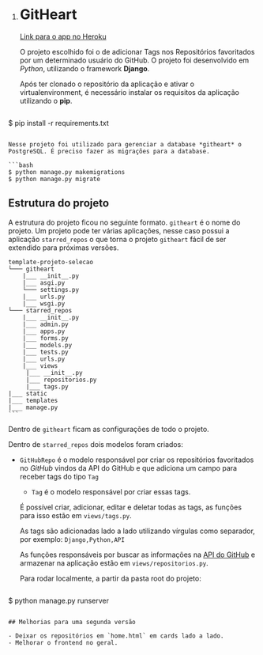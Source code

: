1. # GitHeart

   [Link para o app no Heroku](https://githeart.herokuapp.com/)

   O projeto escolhido foi o de adicionar Tags nos Repositórios favoritados por um determinado usuário do GitHub. O projeto foi desenvolvido em *Python*, utilizando o framework **Django**.

   Após ter clonado o repositório da aplicação e ativar o virtualenvironment, é necessário instalar os requisitos da aplicação utilizando o **pip**.
   
   ```bash
$ pip install -r requirements.txt
   ```

   Nesse projeto foi utilizado para gerenciar a database *githeart* o PostgreSQL. É preciso fazer as migrações para a database.
   
   ```bash
   $ python manage.py makemigrations
$ python manage.py migrate
   ```

   ## Estrutura do projeto

   A estrutura do projeto ficou no seguinte formato. `githeart` é o nome do projeto. Um projeto pode ter várias aplicações, nesse caso possui a aplicação `starred_repos` o que torna o projeto `githeart` fácil de ser extendido para próximas versões. 
   
   ```
   template-projeto-selecao  
   └─── githeart  
       |___ __init__.py
       |___ asgi.py
       └─── settings.py
       |___ urls.py
       |___ wsgi.py
   └─── starred_repos  
       |___ __init__.py
       |___ admin.py
       |___ apps.py
       |___ forms.py
       |___ models.py
       |___ tests.py
       |___ urls.py
       |___ views
       	|___ __init__.py
       	|___ repositorios.py
       	|___ tags.py    	
   |___ static
   |___ templates
   |___ manage.py
​```
   ```

   Dentro de `githeart` ficam as configurações de todo o projeto. 

   Dentro de `starred_repos` dois modelos foram criados: 
   
- `GitHubRepo` é o modelo responsável por criar os repositórios favoritados no *GitHub* vindos da API do GitHub e que adiciona um campo para receber tags do tipo `Tag`
   - `Tag` é o modelo responsável por criar essas tags.

   É possível criar, adicionar, editar e deletar todas as tags, as funções para isso estão em `views/tags.py`.

   As tags são adicionadas lado a lado utilizando vírgulas como separador, por exemplo: `Django,Python,API` 

   As funções responsáveis por buscar as informações na [API do GitHub](https://api.github.com/users/andressadotpy/starred) e armazenar na aplicação estão em `views/repositorios.py`.

   Para rodar localmente, a partir da pasta root  do projeto:
   
   ```bash
$ python manage.py runserver
   ```

   ## Melhorias para uma segunda versão
   
   - Deixar os repositórios em `home.html` em cards lado a lado.
   - Melhorar o frontend no geral.
